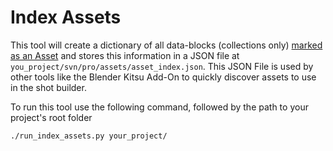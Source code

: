# Index Assets

This tool will create a dictionary of all data-blocks (collections only) [marked as an Asset](https://docs.blender.org/manual/en/latest/files/asset_libraries/introduction.html#asset-create) and stores this information in a JSON file at `you_project/svn/pro/assets/asset_index.json`. This JSON File is used by other tools like the Blender Kitsu Add-On to quickly discover assets to use in the shot builder.

To run this tool use the following command, followed by the path to your project's root folder

```bash
./run_index_assets.py your_project/
```

